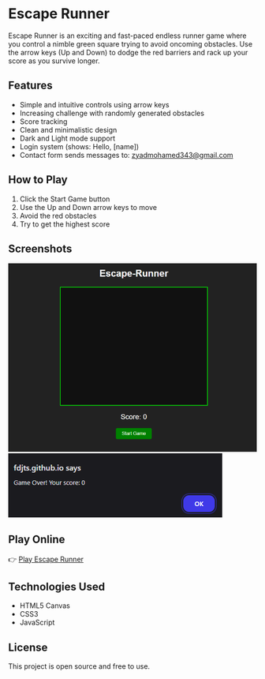 # Escape Runner

Escape Runner is an exciting and fast-paced endless runner game where you control a nimble green square trying to avoid oncoming obstacles. Use the arrow keys (Up and Down) to dodge the red barriers and rack up your score as you survive longer.

## Features

- Simple and intuitive controls using arrow keys  
- Increasing challenge with randomly generated obstacles  
- Score tracking  
- Clean and minimalistic design  
- Dark and Light mode support  
- Login system (shows: Hello, [name])  
- Contact form sends messages to: zyadmohamed343@gmail.com

## How to Play

1. Click the Start Game button  
2. Use the Up and Down arrow keys to move  
3. Avoid the red obstacles  
4. Try to get the highest score

## Screenshots

![Gameplay](./Screenshot%202025-05-15%20174722.png)  
![Game Over](./Screenshot%202025-05-15%20174807.png)

## Play Online

👉 [Play Escape Runner](https://fdjts.github.io/Escape-Runner)

## Technologies Used

- HTML5 Canvas  
- CSS3  
- JavaScript

## License

This project is open source and free to use.
